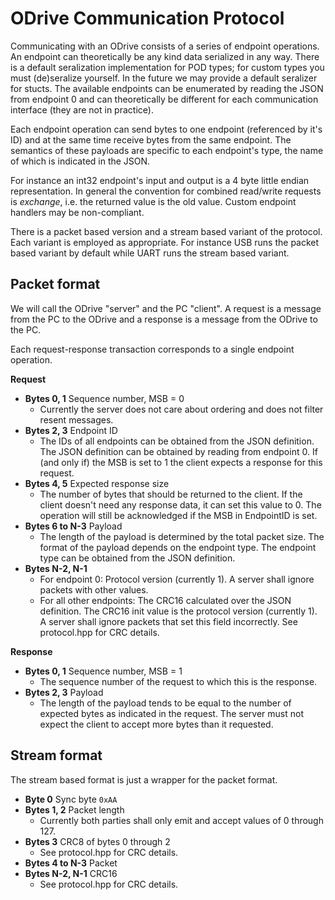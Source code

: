 
# ODrive Communication Protocol #

Communicating with an ODrive consists of a series of endpoint operations.
An endpoint can theoretically be any kind data serialized in any way.
There is a default seralization implementation for POD types; for custom types
you must (de)seralize yourself. In the future we may provide a default seralizer
for stucts.
The available endpoints can be enumerated by reading the JSON from endpoint 0
and can theoretically be different for each communication interface (they are not in practice).

Each endpoint operation can send bytes to one endpoint (referenced by it's ID)
and at the same time receive bytes from the same endpoint. The semantics of
these payloads are specific to each endpoint's type, the name of which is
indicated in the JSON.

For instance an int32 endpoint's input and output is a 4 byte little endian
representation. In general the convention for combined read/write requests is
_exchange_, i.e. the returned value is the old value. Custom endpoint handlers
may be non-compliant.

There is a packet based version and a stream based variant of the protocol. Each
variant is employed as appropriate. For instance USB runs the packet based variant
by default while UART runs the stream based variant.


## Packet format ##
We will call the ODrive "server" and the PC "client". A request is a message
from the PC to the ODrive and a response is a message from the ODrive to the
PC.

Each request-response transaction corresponds to a single endpoint operation.

__Request__

  - __Bytes 0, 1__ Sequence number, MSB = 0
      - Currently the server does not care about ordering and does not filter resent messages.
  - __Bytes 2, 3__ Endpoint ID
      - The IDs of all endpoints can be obtained from the JSON definition. The JSON definition can be obtained by reading from endpoint 0.
    If (and only if) the MSB is set to 1 the client expects a response for this request.
  - __Bytes 4, 5__ Expected response size
      - The number of bytes that should be returned to the client. If the client doesn't need any response data, it can set this value to 0. The operation will still be acknowledged if the
    MSB in EndpointID is set.
  - __Bytes 6 to N-3__ Payload
      - The length of the payload is determined by the total packet size. The format of the payload depends on the endpoint type. The endpoint type can be obtained from the JSON definition.
  - __Bytes N-2, N-1__
      - For endpoint 0: Protocol version (currently 1). A server shall ignore packets with other values.
      - For all other endpoints: The CRC16 calculated over the JSON definition. The CRC16 init value is the protocol version (currently 1). A server shall ignore packets that set this field incorrectly. See protocol.hpp for CRC details.

__Response__

  - __Bytes 0, 1__ Sequence number, MSB = 1
      - The sequence number of the request to which this is the response.
  - __Bytes 2, 3__ Payload
      - The length of the payload tends to be equal to the number of expected bytes as indicated
    in the request. The server must not expect the client to accept more bytes than it requested.

## Stream format ##
The stream based format is just a wrapper for the packet format.

  - __Byte 0__ Sync byte `0xAA`
  - __Bytes 1, 2__ Packet length
      - Currently both parties shall only emit and accept values of 0 through 127.
  - __Bytes 3__ CRC8 of bytes 0 through 2
      - See protocol.hpp for CRC details.
  - __Bytes 4 to N-3__ Packet
  - __Bytes N-2, N-1__ CRC16
      - See protocol.hpp for CRC details.
